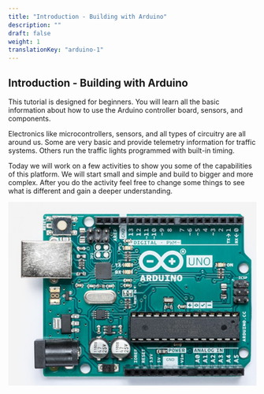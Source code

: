 ```yaml
---
title: "Introduction - Building with Arduino"
description: ""
draft: false
weight: 1
translationKey: "arduino-1"
---
```


## Introduction - Building with Arduino
This tutorial is designed for beginners. You will learn all the basic information about how to use the Arduino controller board, sensors, and components.

Electronics like microcontrollers, sensors, and all types of circuitry are all around us. Some are very basic and provide telemetry information for traffic systems. Others run the traffic lights programmed with built-in timing.

Today we will work on a few activities to show you some of the capabilities of this platform. We will start small and simple and build to bigger and more complex. After you do the activity feel free to change some things to see what is different and gain a deeper understanding.

![Cannot load image](content\english\arduino\1-introduction-building-with-ardunio\img1.png)